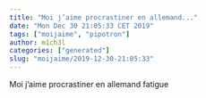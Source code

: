 ```yaml
---
title: "Moi j’aime procrastiner en allemand..."
date: "Mon Dec 30 21:05:33 CET 2019"
tags: ["moijaime", "pipotron"]
author: m1ch3l
categories: ["generated"]
slug: "moijaime/2019-12-30-21:05:33"
---
```


Moi j’aime procrastiner en allemand fatigue
